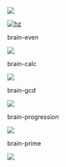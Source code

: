 <p><a href="https://codeclimate.com/github/codeclimate/codeclimate/maintainability"><img src="https://api.codeclimate.com/v1/badges/a99a88d28ad37a79dbf6/maintainability" /></a>


[![hz](https://github.com/touristfreeman/frontend-project-lvl1/workflows/Action%20-%20make%20lint/badge.svg)](https://github.com/touristfreeman/frontend-project-lvl1/actions)

<p>brain-even</p>
<a href="https://asciinema.org/a/JHtzz3Xvrw3en9SgbZ1XzNXy4" target="_blank"><img src="https://asciinema.org/a/JHtzz3Xvrw3en9SgbZ1XzNXy4.svg" /></a>

<p>brain-calc</p>
<a href="https://asciinema.org/a/306254" target="_blank"><img src="https://asciinema.org/a/306254.svg" /></a>

<p>brain-gcd</p>
<a href="https://asciinema.org/a/306306" target="_blank"><img src="https://asciinema.org/a/306306.svg" /></a>

<p>brain-progression</p>
<a href="https://asciinema.org/a/306324" target="_blank"><img src="https://asciinema.org/a/306324.svg" /></a>

<p>brain-prime</p>
<a href="https://asciinema.org/a/306316" target="_blank"><img src="https://asciinema.org/a/306316.svg" /></a>

